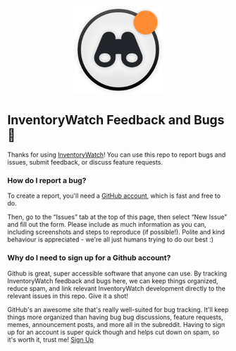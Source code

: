 <p align="center">
  <img src="./assets/iw-logo.png" width=200 />
</p>

# InventoryWatch Feedback and Bugs 🐛

Thanks for using [InventoryWatch](https://inventorywatch.app)! You can use this repo to report bugs and issues, submit feedback, or discuss feature requests. 

### How do I report a bug?

To create a report, you'll need a [GitHub account](https://github.com/), which is fast and free to do.

Then, go to the “Issues” tab at the top of this page, then select “New Issue” and fill out the form. Please include as much information as you can, including screenshots and steps to reproduce (if possible!). Polite and kind behaviour is appreciated - we're all just humans trying to do our best :)

### Why do I need to sign up for a Github account?

Github is great, super accessible software that anyone can use. By tracking InventoryWatch feedback and bugs here, we can keep things organized, reduce spam, and link relevant InventoryWatch development directly to the relevant issues in this repo. Give it a shot!

GitHub's an awesome site that's really well-suited for bug tracking. It'll keep things more organized than having bug bug discussions, feature requests, memes, announcement posts, and more all in the subreddit. Having to sign up for an account is super quick though and helps cut down on spam, so it's worth it, trust me! [Sign Up](https://github.com/)
